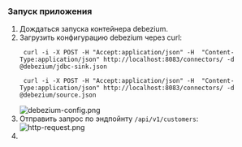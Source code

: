### Запуск приложения
1. Дождаться запуска контейнера debezium.
2. Загрузить конфигурацию debezium через curl:
   ```shell
    curl -i -X POST -H "Accept:application/json" -H  "Content-Type:application/json" http://localhost:8083/connectors/ -d @debezium/jdbc-sink.json

    curl -i -X POST -H "Accept:application/json" -H  "Content-Type:application/json" http://localhost:8083/connectors/ -d @debezium/source.json
    ```
   ![debezium-config.png](imgs/debezium-config.png)
3. Отправить запрос по эндпойнту `/api/v1/customers`:
    ![http-request.png](imgs/http-request.png)
4. 